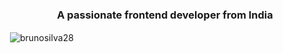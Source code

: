 <h3 align="center">A passionate frontend developer from India</h3>


<p>&nbsp;<img align="center" src="https://github-readme-stats.vercel.app/api?username=brunosilva28&show_icons=true&locale=en" alt="brunosilva28" /></p>
